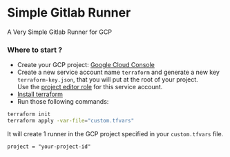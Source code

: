 # Simple Gitlab Runner
A Very Simple Gitlab Runner for GCP

### Where to start ?
- Create your GCP project: [Google Cloud Console](https://console.cloud.google.com/home/dashboard)
- Create a new service account name `terraform` and generate a new key `terraform-key.json`, that you will put at the root of your project.  
  Use the [project editor role](https://cloud.google.com/iam/docs/understanding-roles?hl=en) for this service account.
- [Install terraform](https://learn.hashicorp.com/tutorials/terraform/install-cli)
- Run those following commands:

```bash
terraform init
terraform apply -var-file="custom.tfvars"
```

It will create 1 runner in the GCP project specified in your `custom.tfvars` file.   
```
project = "your-project-id"
```
